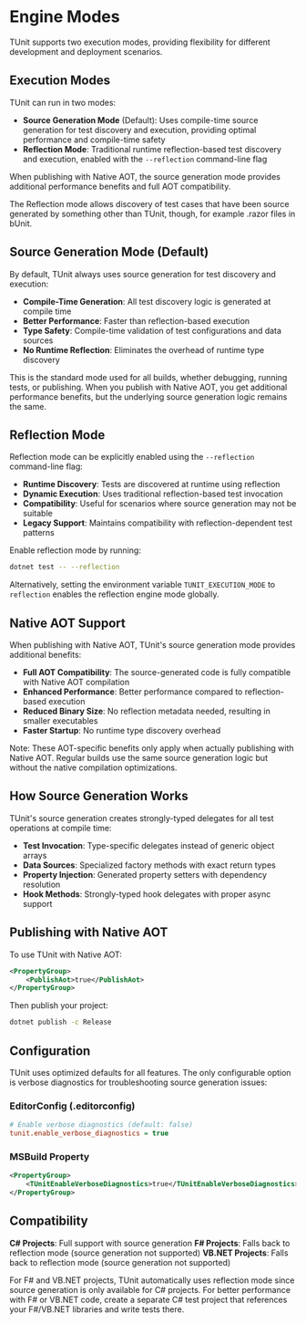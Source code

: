 # Engine Modes

TUnit supports two execution modes, providing flexibility for different development and deployment scenarios.

## Execution Modes

TUnit can run in two modes:

- **Source Generation Mode** (Default): Uses compile-time source generation for test discovery and execution, providing optimal performance and compile-time safety
- **Reflection Mode**: Traditional runtime reflection-based test discovery and execution, enabled with the `--reflection` command-line flag

When publishing with Native AOT, the source generation mode provides additional performance benefits and full AOT compatibility.

The Reflection mode allows discovery of test cases that have been source generated by something other than TUnit, though, for example .razor files in bUnit.

## Source Generation Mode (Default)

By default, TUnit always uses source generation for test discovery and execution:

- **Compile-Time Generation**: All test discovery logic is generated at compile time
- **Better Performance**: Faster than reflection-based execution
- **Type Safety**: Compile-time validation of test configurations and data sources
- **No Runtime Reflection**: Eliminates the overhead of runtime type discovery

This is the standard mode used for all builds, whether debugging, running tests, or publishing. When you publish with Native AOT, you get additional performance benefits, but the underlying source generation logic remains the same.

## Reflection Mode

Reflection mode can be explicitly enabled using the `--reflection` command-line flag:

- **Runtime Discovery**: Tests are discovered at runtime using reflection
- **Dynamic Execution**: Uses traditional reflection-based test invocation
- **Compatibility**: Useful for scenarios where source generation may not be suitable
- **Legacy Support**: Maintains compatibility with reflection-dependent test patterns

Enable reflection mode by running:
```bash
dotnet test -- --reflection
```

Alternatively, setting the environment variable `TUNIT_EXECUTION_MODE` to `reflection` enables the reflection engine mode globally.

## Native AOT Support

When publishing with Native AOT, TUnit's source generation mode provides additional benefits:

- **Full AOT Compatibility**: The source-generated code is fully compatible with Native AOT compilation
- **Enhanced Performance**: Better performance compared to reflection-based execution
- **Reduced Binary Size**: No reflection metadata needed, resulting in smaller executables
- **Faster Startup**: No runtime type discovery overhead

Note: These AOT-specific benefits only apply when actually publishing with Native AOT. Regular builds use the same source generation logic but without the native compilation optimizations.

## How Source Generation Works

TUnit's source generation creates strongly-typed delegates for all test operations at compile time:

- **Test Invocation**: Type-specific delegates instead of generic object arrays
- **Data Sources**: Specialized factory methods with exact return types
- **Property Injection**: Generated property setters with dependency resolution
- **Hook Methods**: Strongly-typed hook delegates with proper async support

## Publishing with Native AOT

To use TUnit with Native AOT:

```xml
<PropertyGroup>
    <PublishAot>true</PublishAot>
</PropertyGroup>
```

Then publish your project:
```bash
dotnet publish -c Release
```

## Configuration

TUnit uses optimized defaults for all features. The only configurable option is verbose diagnostics for troubleshooting source generation issues:

### EditorConfig (.editorconfig)
```ini
# Enable verbose diagnostics (default: false)
tunit.enable_verbose_diagnostics = true
```

### MSBuild Property
```xml
<PropertyGroup>
    <TUnitEnableVerboseDiagnostics>true</TUnitEnableVerboseDiagnostics>
</PropertyGroup>
```

## Compatibility

**C# Projects**: Full support with source generation
**F# Projects**: Falls back to reflection mode (source generation not supported)
**VB.NET Projects**: Falls back to reflection mode (source generation not supported)

For F# and VB.NET projects, TUnit automatically uses reflection mode since source generation is only available for C# projects. For better performance with F# or VB.NET code, create a separate C# test project that references your F#/VB.NET libraries and write tests there.
